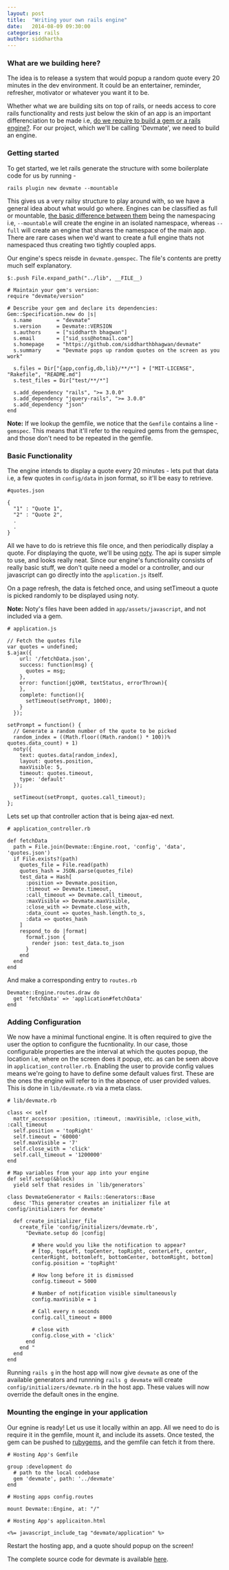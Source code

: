 ```yaml
---
layout: post
title:  "Writing your own rails engine"
date:   2014-08-09 09:30:00
categories: rails
author: siddhartha
---
```


### What are we building here?
The idea is to release a system that would popup a random quote every 20 minutes in the dev environment. It could be an entertainer, reminder, refresher, motivator or whatever you want it to be. 

Whether what we are building sits on top of rails, or needs access to core rails functionality and rests just below the skin of an app is an important differenciation to be made i.e, [do we require to build a gem or a rails engine?](http://stackoverflow.com/questions/5521224/difference-between-plugins-and-ruby-gems). For our project, which we'll be calling 'Devmate', we need to build an engine.

### Getting started
To get started, we let rails generate the structure with some boilerplate code for us by running -

    rails plugin new devmate --mountable

This gives us a very railsy structure to play around with, so we have a general idea about what would go where. Engines can be classified as full or mountable, [the basic difference between them](http://stackoverflow.com/questions/6118905/rails-3-1-engine-vs-mountable-app) being the namespacing i.e, `--mountable` will create the engine in an isolated namespace, whereas `--full` will create an engine that shares the namespace of the main app. There are rare cases when we'd want to create a full engine thats not namespaced thus creating two tightly coupled apps.

Our engine's specs reisde in `devmate.gemspec`. The file's contents are pretty much self explanatory.

    $:.push File.expand_path("../lib", __FILE__)

    # Maintain your gem's version:
    require "devmate/version"

    # Describe your gem and declare its dependencies:
    Gem::Specification.new do |s|
      s.name        = "devmate"
      s.version     = Devmate::VERSION
      s.authors     = ["siddharth bhagwan"]
      s.email       = ["sid_sss@hotmail.com"]
      s.homepage    = "https://github.com/siddharthbhagwan/devmate"
      s.summary     = "Devmate pops up random quotes on the screen as you work"

      s.files = Dir["{app,config,db,lib}/**/*"] + ["MIT-LICENSE", "Rakefile", "README.md"]
      s.test_files = Dir["test/**/*"]

      s.add_dependency "rails", ">= 3.0.0"
      s.add_dependency "jquery-rails", ">= 3.0.0"
      s.add_dependency "json"
    end

__Note:__ If we lookup the gemfile, we notice that the `Gemfile` contains a line - `gemspec`. This means that it'll refer to the required gems from the gemspec, and those don't need to be repeated in the gemfile.

### Basic Functionality
The engine intends to display a quote every 20 minutes - lets put that data i.e, a few quotes in `config/data` in json format, so it'll be easy to retrieve.

    #quotes.json

    { 
      "1" : "Quote 1",
      "2" : "Quote 2",
      .
      .
    } 

All we have to do is retrieve this file once, and  then periodically display a quote. For displaying the quote, we'll be using [noty](ned.im/noty). The api is super simple to use, and looks really neat. Since our engine's functionality consists of really basic stuff, we don't quite need a model or a controller, and our javascript can go directly into the `application.js` itself.

On a page refresh, the data is fetched once, and using setTimeout a quote is picked randomly to be displayed using noty.

__Note:__ Noty's files have been added in `app/assets/javascript`, and not included via a gem.

    # application.js

    // Fetch the quotes file
    var quotes = undefined;
    $.ajax({
        url: '/fetchData.json',
        success: function(msg) {
          quotes = msg;
        },
        error: function(jqXHR, textStatus, errorThrown){
        },
        complete: function(){
          setTimeout(setPrompt, 1000);
        }
      });

    setPrompt = function() {
      // Generate a random number of the quote to be picked
      random_index = ((Math.floor((Math.random() * 100))% quotes.data_count) + 1)
      noty({
        text: quotes.data[random_index],
        layout: quotes.position,
        maxVisible: 5,
        timeout: quotes.timeout,
        type: 'default'
      });

      setTimeout(setPrompt, quotes.call_timeout);
    };

  Lets set up that controller action that is being ajax-ed next.

    # application_controller.rb

    def fetchData
      path = File.join(Devmate::Engine.root, 'config', 'data', 'quotes.json')
      if File.exists?(path)
        quotes_file = File.read(path)
        quotes_hash = JSON.parse(quotes_file)
        test_data = Hash[ 
          :position => Devmate.position,
          :timeout => Devmate.timeout,
          :call_timeout => Devmate.call_timeout,
          :maxVisible => Devmate.maxVisible,
          :close_with => Devmate.close_with,
          :data_count => quotes_hash.length.to_s,
          :data => quotes_hash
        ]
        respond_to do |format|
          format.json {
            render json: test_data.to_json
          }
        end
      end
    end

And make a corresponding entry to `routes.rb`

    Devmate::Engine.routes.draw do
      get 'fetchData' => 'application#fetchData'
    end


### Adding Configuration
We now have a minimal functional engine. It is often required to give the user the option to configure the fucntionality. In our case, those configurable properties are the interval at which the quotes popup, the location i.e, where on the screen does it popup, etc. as can be seen above in `application_controller.rb`. Enabling the user to provide config values means we're going to have to define some default values first. These are the ones the engine will refer to in the absence of user provided values. This is done in `lib/devmate.rb` via a meta class.

    # lib/devmate.rb

    class << self
      mattr_accessor :position, :timeout, :maxVisible, :close_with, :call_timeout
      self.position = 'topRight'
      self.timeout = '60000'
      self.maxVisible = '7'
      self.close_with = 'click'
      self.call_timeout = '1200000'
    end

    # Map variables from your app into your engine
    def self.setup(&block)
      yield self that resides in `lib/generators`

    class DevmateGenerator < Rails::Generators::Base
      desc 'This generator creates an initializer file at config/initializers for devmate'

      def create_initializer_file
        create_file 'config/initializers/devmate.rb', 
          "Devmate.setup do |config|

            # Where would you like the notification to appear?
            # [top, topLeft, topCenter, topRight, centerLeft, center,
            centerRight, bottomleft, bottomCenter, bottomRight, bottom]
            config.position = 'topRight'

            # How long before it is dismissed
            config.timeout = 5000

            # Number of notification visible simultaneously
            config.maxVisible = 1

            # Call every n seconds
            config.call_timeout = 8000

            # close with
            config.close_with = 'click'
          end
        end "
      end
    end

Running `rails g` in the host app will now give `devmate` as one of the available generators and runnning `rails g devmate` will create `config/initializers/devmate.rb` in the host app. These values will now override the default ones in the engine.

### Mounting the enginge in your application
Our egnine is ready! Let us use it locally within an app. All we need to do is require it in the gemfile, mount it, and include its assets. Once tested, the gem can be pushed to [rubygems](rubygems.org), and the gemfile can fetch it from there.

~~~   
# Hosting App's Gemfile

group :development do
  # path to the local codebase
  gem 'devmate', path: '../devmate'
end
~~~

~~~
# Hosting apps config.routes

mount Devmate::Engine, at: "/"
~~~

~~~
# Hosting App's applicaiton.html

<%= javascript_include_tag "devmate/application" %>
~~~

Restart the hosting app, and a quote should popup on the screen!

The complete source code for devmate is available [here](https://github.com/siddharthbhagwan/devmate).

